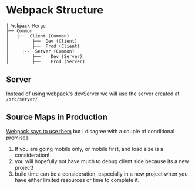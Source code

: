 # Webpack Structure

```text
| Webpack-Merge
├── Common
│   ├──  Client (Common)
│         ├──  Dev (Client)
│         ├──  Prod (Client)
│     |--  Server (Common)
│         ├──    Dev (Server)
│         ├──    Prod (Server)
```

## Server

Instead of using webpack's devServer we will use the server created at `/src/server/`

## Source Maps in Production

[Webpack says to use them](https://webpack.js.org/guides/production/#source-mapping) but I disagree with a couple of conditional premises:

1) If you are going mobile only, or mobile first, and load size is a consideration!
1) you will hopefully not have much to debug client side because its a new project!
1) build time can be a consideration, especially in a new project when you have either limited resources or time to complete it.
